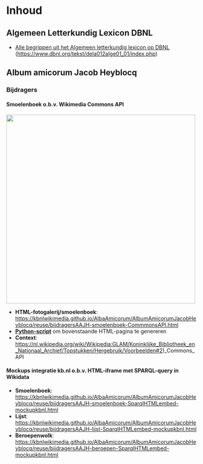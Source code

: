 # Inhoud

## Algemeen Letterkundig Lexicon DBNL
* [Alle begrippen uit het Algemeen letterkundig lexicon op DBNL](https://kbnlwikimedia.github.io/DBNL-Algemeen-letterkundig-lexicon/all-begrippen.html) (https://www.dbnl.org/tekst/dela012alge01_01/index.php)


## Album amicorum Jacob Heyblocq
### Bijdragers ###

#### Smoelenboek o.b.v. Wikimedia Commons API ####
<image src="/images/bijdragersAAJH-smoelenboek-CommmonsAPI - 31-12-2020.png" width="500"/><br clear="all"/>
* **HTML-fotogalerij/smoelenboek**: https://kbnlwikimedia.github.io/AlbaAmicorum/AlbumAmicorumJacobHeyblocq/reuse/bijdragersAAJH-smoelenboek-CommmonsAPI.html 
* **[Python-script](https://github.com/KBNLwikimedia/AlbumAmicorumJacobHeyblocq/blob/master/reuse/scripts/bijdragersAAJH-smoelenboek-CommonsAPI.py)** om bovenstaande HTML-pagina te genereren  
* **Context**: https://nl.wikipedia.org/wiki/Wikipedia:GLAM/Koninklijke_Bibliotheek_en_Nationaal_Archief/Topstukken/Hergebruik/Voorbeelden#2)_Commons_API


#### Mockups integratie kb.nl o.b.v. HTML-iframe met SPARQL-query in Wikidata  ####
* **Smoelenboek**: https://kbnlwikimedia.github.io/AlbaAmicorum/AlbumAmicorumJacobHeyblocq/reuse/bijdragersAAJH-smoelenboek-SparqlHTMLembed-mockupkbnl.html 
* **Lijst**: https://kbnlwikimedia.github.io/AlbaAmicorum/AlbumAmicorumJacobHeyblocq/reuse/bijdragersAAJH-lijst-SparqlHTMLembed-mockupkbnl.html
* **Beroepenwolk**: https://kbnlwikimedia.github.io/AlbaAmicorum/AlbumAmicorumJacobHeyblocq/reuse/bijdragersAAJH-beroepen-SparqlHTMLembed-mockupkbnl.html 

